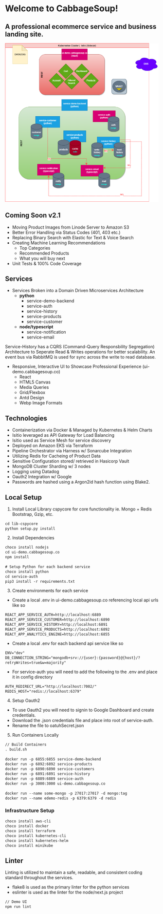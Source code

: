 # Welcome to CabbageSoup!

## A professional ecommerce service and business landing site.

![](CabbageSoup.png)

## Coming Soon v2.1
- Moving Product Images from Linode Server to Amazon S3
- Better Error Handling via Status Codes (401, 403 etc.)
- Replacing Binary Search with Elastic for Text & Voice Search
- Creating Machine Learning Recommendations
    - Top Categories
    - Recommended Products
    - What you will buy next
- Unit Tests & 100% Code Coverage

## Services
- Services Broken into a Domain Driven Microservices Architecture 
    - **python**
        - service-demo-backend
        - service-auth
        - service-history
        - service-products
        - service-customer
    - **node/typescript**
        - service-notification
        - service-email

Service-History has a CQRS (Command-Query Responsbility Segregation) Architecture to Seperate Read & Writes operations for better scalability. An event bus via RabbitMQ is used for sync across the write to read database.

- Responsive, Interactive UI to Showcase Professional Experience (ui-demo.cabbagesoup.co)
    - React
    - HTML5 Canvas
    - Media Queries
    - Grid/Flexbox
    - Antd Design
    - Webp Image Formats

## Technologies
- Containerization via Docker & Managed by Kubernetes & Helm Charts
- Isitio leveraged as API Gateway for Load Balancing
- Isitio used as Service Mesh for service discovery
- Deployed on Amazon EKS via Terraform
- Pipeline Orchestrator via Harness w/ Sonarcube Integration
- Utilizing Redis for Cacheing of Product Data
- Sensitive Configuration stored/ retrieved in Hasicorp Vault
- MongoDB Cluster Sharding w/ 3 nodes
- Logging using Datadog
- Oauth2 Integration w/ Google
- Passwords are hashed using a Argon2id hash function using Blake2.

## Local Setup

1. Install Local Library cspycore for core functionality
ie. Mongo + Redis Bootstrap, Gzip, etc.
```
cd lib-cspycore
python setup.py install
```

2. Install Dependencies
```
choco install nodejs
cd ui-demo.cabbagesoup.co
npm install

# Setup Python for each backend service
choco install python
cd service-auth
pip3 install -r requirements.txt
```

3. Create environments for each service

- Create a local .env in ui-demo.cabbagesoup.co referencing local api urls like so
```
REACT_APP_SERVICE_AUTH=http://localhost:6889
REACT_APP_SERVICE_CUSTOMER=http://localhost:6890
REACT_APP_SERVICE_HISTORY=http://localhost:6891
REACT_APP_SERVICE_PRODUCTS=http://localhost:6892
REACT_APP_ANALYTICS_ENGINE=http://localhost:6855
```
- Create a local .env for each backend api service like so
```
ENV="dev"
DB_CONNECTION_STRING="mongodb+srv://{user}:{password}@{host}/?retryWrites=true&w=majority"
```
- For service-auth you will need to add the following to the .env and place it in config directory
```
AUTH_REDIRECT_URL="http://localhost:7002/"
REDIS_HOST="redis://localhost:6379"
```

4. Setup Oauth2
- To use Oauth2 you will need to signin to Google Dashboard and create credentials.
- Download the .json credentials file and place into root of service-auth.
- Rename the file to oatuhSecret.json

5. Run Containers Locally
```
// Build Containers
. build.sh

docker run -p 6855:6855 service-demo-backend
docker run -p 6892:6892 service-products
docker run -p 6890:6890 service-customers
docker run -p 6891:6891 service-history
docker run -p 6889:6889 service-auth
docker run -p 3000:3000 ui-demo.cabbagesoup.co

docker run --name some-mongo -p 27017:27017 -d mongo:tag
docker run --name edemo-redis -p 6379:6379 -d redis
```

### Infrastructure Setup
```
choco install aws-cli
choco install docker
choco install terraform
choco install kubernetes-cli
choco install kubernetes-helm
choco install minikube
```

## Linter
Linting is utilized to maintain a safe, readable, and consistent coding standard throughout the services.

- flake8 is used as the primary linter for the python services
- eslinter is used as the linter for the node/next.js project

```
// Demo UI
npm run lint
```